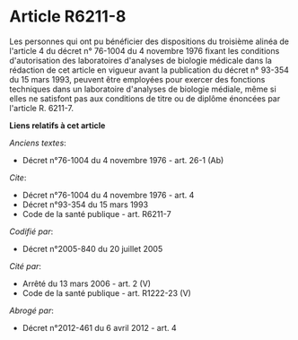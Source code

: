 # Article R6211-8

Les personnes qui ont pu bénéficier des dispositions du troisième alinéa de l'article 4 du décret n° 76-1004 du 4 novembre
1976 fixant les conditions d'autorisation des laboratoires d'analyses de biologie médicale dans la rédaction de cet article
en vigueur avant la publication du décret n° 93-354 du 15 mars 1993, peuvent être employées pour exercer des fonctions
techniques dans un laboratoire d'analyses de biologie médiale, même si elles ne satisfont pas aux conditions de titre ou de
diplôme énoncées par l'article R. 6211-7.

**Liens relatifs à cet article**

_Anciens textes_:

  - Décret n°76-1004 du 4 novembre 1976 - art. 26-1 (Ab)

_Cite_:

  - Décret n°76-1004 du 4 novembre 1976 - art. 4
  - Décret n°93-354 du 15 mars 1993
  - Code de la santé publique - art. R6211-7

_Codifié par_:

  - Décret n°2005-840 du 20 juillet 2005

_Cité par_:

  - Arrêté du 13 mars 2006 - art. 2 (V)
  - Code de la santé publique - art. R1222-23 (V)

_Abrogé par_:

  - Décret n°2012-461 du 6 avril 2012 - art. 4
